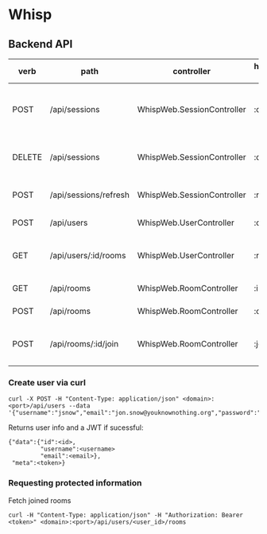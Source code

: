 # Whisp

## Backend API

| verb   | path                  | controller                 | handler func. | description                            |
|--------|-----------------------|----------------------------|---------------|----------------------------------------|
| POST   | /api/sessions         | WhispWeb.SessionController | :create       | log in user/create new session token   |
| DELETE | /api/sessions         | WhispWeb.SessionController | :delete       | log out user/delete session revoke     |
| POST   | /api/sessions/refresh | WhispWeb.SessionController | :refresh      | refresh session token                  |
| POST   | /api/users            | WhispWeb.UserController    | :create       | create new user                        |
| GET    | /api/users/:id/rooms  | WhispWeb.UserController    | :rooms        | list joined rooms of specified user ID |
| GET    | /api/rooms            | WhispWeb.RoomController    | :index        | list all rooms                         |
| POST   | /api/rooms            | WhispWeb.RoomController    | :create       | create new room                        |
| POST   | /api/rooms/:id/join   | WhispWeb.RoomController    | :join         | join room of specified ID              |

### Create user via curl
```
curl -X POST -H "Content-Type: application/json" <domain>:<port>/api/users --data '{"username":"jsnow","email":"jon.snow@youknownothing.org","password":"imadragonboi"}'
```
Returns user info and a JWT if sucessful:
```
{"data":{"id":<id>,
         "username":<username>
		 "email":<email>},
 "meta":<token>}
```

### Requesting protected information
Fetch joined rooms
```
curl -H "Content-Type: application/json" -H "Authorization: Bearer <token>" <domain>:<port>/api/users/<user_id>/rooms
```
